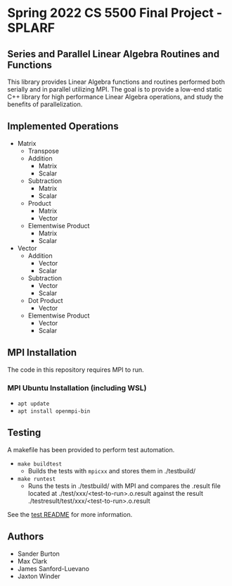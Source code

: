 # Spring 2022 CS 5500 Final Project - SPLARF

## Series and Parallel Linear Algebra Routines and Functions

This library provides Linear Algebra functions and routines performed both serially and in parallel utilizing MPI. The goal is to provide a low-end static C++ library for high performance Linear Algebra operations, and study the benefits of parallelization.

## Implemented Operations

- Matrix
  - Transpose
  - Addition
    - Matrix
    - Scalar
  - Subtraction
    - Matrix
    - Scalar
  - Product
    - Matrix
    - Vector
  - Elementwise Product
    - Matrix
    - Scalar
- Vector
  - Addition
    - Vector
    - Scalar
  - Subtraction
    - Vector
    - Scalar
  - Dot Product
    - Vector
  - Elementwise Product
    - Vector
    - Scalar

## MPI Installation

The code in this repository requires MPI to run.

### MPI Ubuntu Installation (including WSL)

-   `apt update`
-   `apt install openmpi-bin`

## Testing

A makefile has been provided to perform test automation.

-   `make buildtest`
    -   Builds the tests with `mpicxx` and stores them in ./testbuild/
-   `make runtest`
    -   Runs the tests in ./testbuild/ with MPI and compares the .result file located at ./test/xxx/\<test-to-run\>.o.result against the result ./testresult/test/xxx/\<test-to-run\>.o.result

See the [test README](./test/README.md) for more information.
## Authors

-   Sander Burton
-   Max Clark
-   James Sanford-Luevano
-   Jaxton Winder
